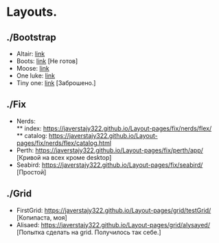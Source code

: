 # Layouts.

## ./Bootstrap

* Altair: [link](../bootstrap/altair/)
* Boots: [link](../bootstrap/boots/) [Не готов]  
* Moose: [link](../bootstrap/moose/)
* One luke: [link](../bootstrap/oneluke/)
* Tiny one: [link](../bootstrap/tinyone/) [Заброшено.]  

## ./Fix

* Nerds:   
** index: https://javerstajy322.github.io/Layout-pages/fix/nerds/flex/  
** catalog: https://javerstajy322.github.io/Layout-pages/fix/nerds/flex/catalog.html  
* Perth: https://javerstajy322.github.io/Layout-pages/fix/perth/app/ [Кривой на всех кроме desktop]   
* Seabird: https://javerstajy322.github.io/Layout-pages/fix/seabird/ [Простой]  

## ./Grid

* FirstGrid: https://javerstajy322.github.io/Layout-pages/grid/testGrid/ [Копипаста, моя]  
* Alisaed: https://javerstajy322.github.io/Layout-pages/grid/alysayed/ [Попытка сделать на grid. Получилось так себе.]  
